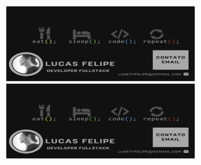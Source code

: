 <header align="center">

<h1 align="center">
  <img src="./css/banner.png" height="200px" width='750px'  alt="Sublime's custom image" />
   <img src="./css/banner.png" height="200px" width='750px'  alt="Sublime's custom image" />
</h1>
</header>
